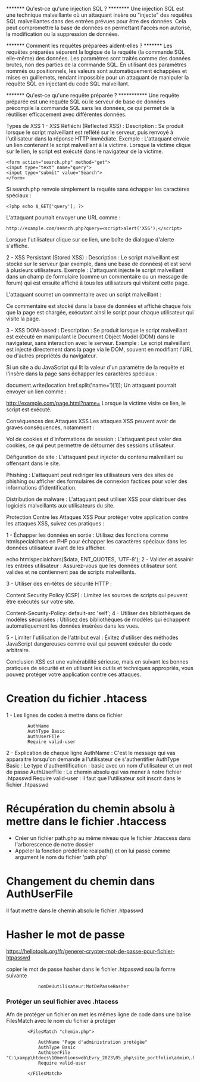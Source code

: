 ******* Qu'est-ce qu'une injection SQL ? ********
Une injection SQL est une technique malveillante où un attaquant insère ou "injecte" des requêtes SQL malveillantes dans des entrées prévues pour être des données. Cela peut compromettre la base de données en permettant l'accès non autorisé, la modification ou la suppression de données.

******* Comment les requêtes préparées aident-elles ? *******
Les requêtes préparées séparent la logique de la requête (la commande SQL elle-même) des données. Les paramètres sont traités comme des données brutes, non des parties de la commande SQL. En utilisant des paramètres nommés ou positionnels, les valeurs sont automatiquement échappées et mises en guillemets, rendant impossible pour un attaquant de manipuler la requête SQL en injectant du code SQL malveillant.

******* Qu'est-ce qu'une requête préparée ? ***********
Une requête préparée est une requête SQL où le serveur de base de données précompile la commande SQL sans les données, ce qui permet de la réutiliser efficacement avec différentes données.

Types de XSS
1 - XSS Réfléchi (Reflected XSS) :
Description : Se produit lorsque le script malveillant est reflété sur le serveur, puis renvoyé à l'utilisateur dans la réponse HTTP immédiate. Exemple : L'attaquant envoie un lien contenant le script malveillant à la victime. Lorsque la victime clique sur le lien, le script est exécuté dans le navigateur de la victime.

    <form action="search.php" method="get">
    <input type="text" name="query">
    <input type="submit" value="Search">
    </form>
Si search.php renvoie simplement la requête sans échapper les caractères spéciaux :

    <?php echo $_GET['query']; ?>
L'attaquant pourrait envoyer une URL comme :

    http://example.com/search.php?query=<script>alert('XSS');</script>
Lorsque l'utilisateur clique sur ce lien, une boîte de dialogue d'alerte s'affiche.

2 - XSS Persistant (Stored XSS) :
Description : Le script malveillant est stocké sur le serveur (par exemple, dans une base de données) et est servi à plusieurs utilisateurs. Exemple : L'attaquant injecte le script malveillant dans un champ de formulaire (comme un commentaire ou un message de forum) qui est ensuite affiché à tous les utilisateurs qui visitent cette page.

L'attaquant soumet un commentaire avec un script malveillant :

<script>alert('XSS');</script>
Ce commentaire est stocké dans la base de données et affiché chaque fois que la page est chargée, exécutant ainsi le script pour chaque utilisateur qui visite la page.

3 - XSS DOM-based :
Description : Se produit lorsque le script malveillant est exécuté en manipulant le Document Object Model (DOM) dans le navigateur, sans interaction avec le serveur. Exemple : Le script malveillant est injecté directement dans la page via le DOM, souvent en modifiant l'URL ou d'autres propriétés du navigateur.

Si un site a du JavaScript qui lit la valeur d'un paramètre de la requête et l'insère dans la page sans échapper les caractères spéciaux :

document.write(location.href.split('name=')[1]);
Un attaquant pourrait envoyer un lien comme :

http://example.com/page.html?name=<script>alert('XSS');</script>
Lorsque la victime visite ce lien, le script est exécuté.

Conséquences des Attaques XSS
Les attaques XSS peuvent avoir de graves conséquences, notamment :

Vol de cookies et d'informations de session : L'attaquant peut voler des cookies, ce qui peut permettre de détourner des sessions utilisateur.

Défiguration de site : L'attaquant peut injecter du contenu malveillant ou offensant dans le site.

Phishing : L'attaquant peut rediriger les utilisateurs vers des sites de phishing ou afficher des formulaires de connexion factices pour voler des informations d'identification.

Distribution de malware : L'attaquant peut utiliser XSS pour distribuer des logiciels malveillants aux utilisateurs du site.

Protection Contre les Attaques XSS
Pour protéger votre application contre les attaques XSS, suivez ces pratiques :

1 - Échapper les données en sortie : Utilisez des fonctions comme htmlspecialchars en PHP pour échapper les caractères spéciaux dans les données utilisateur avant de les afficher.

echo htmlspecialchars($data, ENT_QUOTES, 'UTF-8');
2 - Valider et assainir les entrées utilisateur : Assurez-vous que les données utilisateur sont valides et ne contiennent pas de scripts malveillants.

3 - Utiliser des en-têtes de sécurité HTTP :

Content Security Policy (CSP) : Limitez les sources de scripts qui peuvent être exécutés sur votre site.

  Content-Security-Policy: default-src 'self';
4 - Utiliser des bibliothèques de modèles sécurisées : Utilisez des bibliothèques de modèles qui échappent automatiquement les données insérées dans les vues.

5 - Limiter l'utilisation de l'attribut eval : Évitez d'utiliser des méthodes JavaScript dangereuses comme eval qui peuvent exécuter du code arbitraire.

Conclusion
XSS est une vulnérabilité sérieuse, mais en suivant les bonnes pratiques de sécurité et en utilisant les outils et techniques appropriés, vous pouvez protéger votre application contre ces attaques.
# Creation du fichier .htacess
1 - Les lignes de codes à mettre dans ce fichier

            AuthName
            AuthType Basic
            AuthUserFile
            Require valid-user

2 - Explication de chaque ligne
    AuthName :  C'est le message qui vas apparaitre lorsqu'on demande à l'utilisateur de s'authentifier
    AuthType Basic : Le type d'authentification : basic avec un nom d'utilisateur et un mot de passe
    AuthUserFile : Le chemin absolu qui vas mener à notre fichier .htpasswd
    Require valid-user : il faut que l'utilisateur soit inscrit dans le fichier .htpasswd

# Récupération du chemin absolu à mettre dans le fichier .htaccess
- Créer un fichier path.php au même niveau que le fichier .htaccess dans l'arborescence de notre dossier
- Appeler la fonction prédéfinie realpath() et on lui passe comme argument le nom du fichier 'path.php'

# Changement du chemin dans AuthUserFile
Il faut mettre dans le chemin absolu le fichier .htpasswd

# Hasher le mot de passe
https://hellotools.org/fr/generer-crypter-mot-de-passe-pour-fichier-htpasswd

copier le mot de passe hasher dans le fichier .htpasswd sou la fomre suivante

                nomDeUutilisateur:MotDePasseHasher


### Protéger un seul fichier avec .htacess
Afn de protéger un fichier on met les mêmes ligne de code dans une balise FilesMatch avec le nom du fichier à protéger


            <FilesMatch "chemin.php">

                AuthName "Page d'administration protégée"
                AuthType Basic
                AuthUserFile "C:\xampp\htdocs\10mentionsweb\Evry_2023\05_php\site_portfolio\admin\.htpasswd"
                Require valid-user

            </FilesMatch>